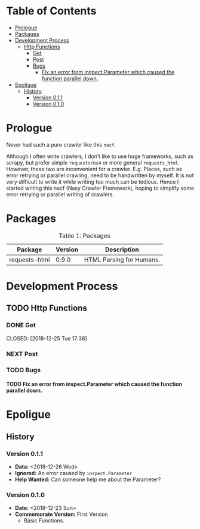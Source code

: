 # Table of Contents

-   [Prologue](#org591fabd)
-   [Packages](#orgfab1ac5)
-   [Development Process](#orgf9ac559)
    -   [Http Functions](#org0c20f86)
        -   [Get](#org7d426ca)
        -   [Post](#org40e101b)
        -   [Bugs](#org2b33a0e)
            -   [Fix an error from inspect.Parameter which caused the function parallel down.](#orgb794b62)
-   [Epoligue](#org1b62763)
    -   [History](#org953eff6)
        -   [Version 0.1.1](#org40f41b8)
        -   [Version 0.1.0](#org18b1472)



<a id="org591fabd"></a>

# Prologue

Never had such a pure crawler like this `nacf`.

Although I often write crawlers, I don&rsquo;t like to use huge frameworks, such as scrapy, but prefer
simple `requests+bs4` or more general `requests_html`.  However, these two are inconvenient for a
crawler.  E.g. Places, such as error retrying or parallel crawling, need to be handwritten by
myself.  It is not very difficult to write it while writing too much can be tedious.  Hence I
started writing this nacf (Nasy Crawler Framework), hoping to simplify some error retrying or
parallel writing of crawlers.


<a id="orgfab1ac5"></a>

# Packages

<table>
<caption class="t-above"><span class="table-number">Table 1:</span> Packages</caption>

<colgroup>
<col  class="org-left">

<col  class="org-right">

<col  class="org-left">
</colgroup>
<thead>
<tr>
<th scope="col" class="org-left">Package</th>
<th scope="col" class="org-right">Version</th>
<th scope="col" class="org-left">Description</th>
</tr>
</thead>

<tbody>
<tr>
<td class="org-left">requests-html</td>
<td class="org-right">0.9.0</td>
<td class="org-left">HTML Parsing for Humans.</td>
</tr>
</tbody>
</table>


<a id="orgf9ac559"></a>

# Development Process


<a id="org0c20f86"></a>

## TODO Http Functions


<a id="org7d426ca"></a>

### DONE Get

<p><span class="timestamp-wrapper"><span class="timestamp-kwd">CLOSED:</span> <span class="timestamp">[2018-12-25 Tue 17:36]</span></span></p>


<a id="org40e101b"></a>

### NEXT Post


<a id="org2b33a0e"></a>

### TODO Bugs


<a id="orgb794b62"></a>

#### TODO Fix an error from inspect.Parameter which caused the function parallel down.


<a id="org1b62763"></a>

# Epoligue


<a id="org953eff6"></a>

## History


<a id="org40f41b8"></a>

### Version 0.1.1

-   **Data:** <span class="timestamp-wrapper"><span class="timestamp">&lt;2018-12-26 Wed&gt;</span></span>
-   **Ignored:** An error caused by `inspect.Parameter`
-   **Help Wanted:** Can someone help me about the Parameter?


<a id="org18b1472"></a>

### Version 0.1.0

-   **Date:** <span class="timestamp-wrapper"><span class="timestamp">&lt;2018-12-23 Sun&gt;</span></span>
-   **Commemorate Version:** First Version
    -   Basic Functions.
